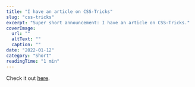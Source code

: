 ```yaml
---
title: "I have an article on CSS-Tricks"
slug: "css-tricks"
excerpt: "Super short announcement: I have an article on CSS-Tricks."
coverImage:
  url: ""
  altText: ""
  caption: ""
date: "2022-01-12"
category: "Short"
readingTime: "1 min"
---
```


Check it out [here](https://css-tricks.com/fixed-background-effect/).
